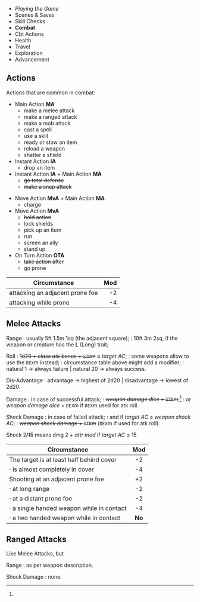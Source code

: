 
<!-- .margin.compass -->
* _Playing the Game_
* Scenes & Saves
* Skill Checks
* **Combat**
* Cbt Actions
* Health
* Travel
* Exploration
* Advancement


## Actions

Actions that are common in combat:

<!-- <div.actions> -->

<!-- .alpha -->
* Main Action **MA**
  * make a melee attack
  * make a ranged attack
  * make a mob attack
  * cast a spell
  * use a skill
  * ready or stow an item
  * reload a weapon
  * shatter a shield
* Instant Action **IA**
  * drop an item
* Instant Action **IA** + Main Action **MA**
  * ~~go total defense~~
  * ~~make a snap attack~~

<!-- .bravo -->
* Move Action **MvA** + Main Action **MA**
  * charge
* Move Action **MvA**
  * ~~hold action~~
  * lock shields
  * pick up an item
  * run
  * screen an ally
  * stand up
* On Turn Action **OTA**
  * ~~take action after~~
  * go prone

<!-- </div> -->


<!-- .modifiers -->
| Circumstance                    | Mod |
|---------------------------------|----:|
| attacking an adjacent prone foe |  +2 |
| attacking while prone           |  -4 |

## Melee Attacks

Range
: usually 5ft 1.5m 1sq (the adjacent square);
: 10ft 3m 2sq, if the weapon or creature has the **L** (Long) trait;

Roll
: ~~1d20 + _class atk bonus_ + `STR`m~~ ≥ _target AC_;
: some weapons allow to use the `DEX`m instead;
: circumstance table above might add a modifier;
: natural 1 → always failure | natural 20 → always success.

Dis-Advantage
: advantage → highest of 2d20 | disadvantage → lowest of 2d20.

Damage
: in case of successful attack;
: ~~_weapon damage dice_ + `STR`m~~;[^1]
: or _weapon damage dice_ + `DEX`m if `DEX`m used for atk roll.

Shock Damage
: in case of failed attack;
: and if _target AC_ ≤ _weapon shock AC_;
: ~~_weapon shock damage_ + `STR`m~~ (`DEX`m if used for atk roll).

[^1]:
  Shock ~~2/15~~ means dmg 2 + _attr mod_ if _target AC_ ≤ 15


<!-- .modifiers -->
| Circumstance                              | Mod    |
|-------------------------------------------|:------:|
| The target is at least half behind cover  | -2     |
| · is almost completely in cover           | -4     |
| Shooting at an adjacent prone foe         | +2     |
| · at long range                           | -2     |
| · at a distant prone foe                  | -2     |
| · a single handed weapon while in contact | -4     |
| · a two handed weapon while in contact    | **No** |


## Ranged Attacks

Like Melee Attacks, but

Range
: as per weapon description.

Shock Damage
: none.

